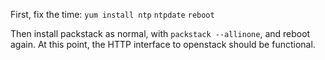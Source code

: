 First, fix the time:
`yum install ntp`
`ntpdate`
`reboot`

Then install packstack as normal, with `packstack --allinone`, and reboot again.  At this point, the HTTP interface to openstack should be functional.